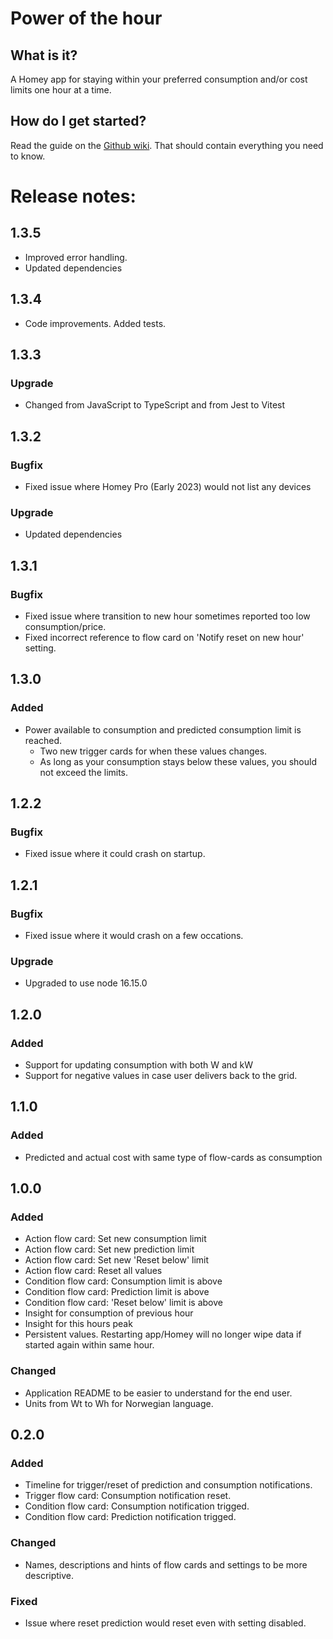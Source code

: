# Power of the hour

## What is it?

A Homey app for staying within your preferred consumption and/or cost limits one hour at a time.

## How do I get started?

Read the guide on the [Github wiki](https://github.com/kjeet90/homey-power-of-the-hour/wiki). That should contain everything you need to know.

# Release notes:

## 1.3.5

-   Improved error handling.
-   Updated dependencies

## 1.3.4

-   Code improvements. Added tests.

## 1.3.3

### Upgrade

-   Changed from JavaScript to TypeScript and from Jest to Vitest

## 1.3.2

### Bugfix

-   Fixed issue where Homey Pro (Early 2023) would not list any devices

### Upgrade

-   Updated dependencies

## 1.3.1

### Bugfix

-   Fixed issue where transition to new hour sometimes reported too low consumption/price.
-   Fixed incorrect reference to flow card on 'Notify reset on new hour' setting.

## 1.3.0

### Added

-   Power available to consumption and predicted consumption limit is reached.
    -   Two new trigger cards for when these values changes.
    -   As long as your consumption stays below these values, you should not exceed the limits.

## 1.2.2

### Bugfix

-   Fixed issue where it could crash on startup.

## 1.2.1

### Bugfix

-   Fixed issue where it would crash on a few occations.

### Upgrade

-   Upgraded to use node 16.15.0

## 1.2.0

### Added

-   Support for updating consumption with both W and kW
-   Support for negative values in case user delivers back to the grid.

## 1.1.0

### Added

-   Predicted and actual cost with same type of flow-cards as consumption

## 1.0.0

### Added

-   Action flow card: Set new consumption limit
-   Action flow card: Set new prediction limit
-   Action flow card: Set new 'Reset below' limit
-   Action flow card: Reset all values
-   Condition flow card: Consumption limit is above
-   Condition flow card: Prediction limit is above
-   Condition flow card: 'Reset below' limit is above
-   Insight for consumption of previous hour
-   Insight for this hours peak
-   Persistent values. Restarting app/Homey will no longer wipe data if started again within same hour.

### Changed

-   Application README to be easier to understand for the end user.
-   Units from Wt to Wh for Norwegian language.

## 0.2.0

### Added

-   Timeline for trigger/reset of prediction and consumption notifications.
-   Trigger flow card: Consumption notification reset.
-   Condition flow card: Consumption notification trigged.
-   Condition flow card: Prediction notification trigged.

### Changed

-   Names, descriptions and hints of flow cards and settings to be more descriptive.

### Fixed

-   Issue where reset prediction would reset even with setting disabled.
